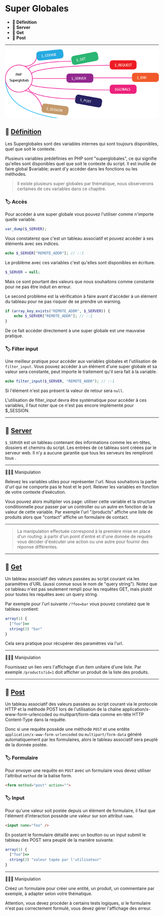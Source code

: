 # Super Globales

*  🔖 **Définition**
*  🔖 **Server**
*  🔖 **Get**
*  🔖 **Post**

___

![images](https://raw.githubusercontent.com/seeren-training/PHP/master/wiki/resources/superglobals.png)

## 📑 [Définition](https://www.php.net/manual/fr/language.variables.superglobals.php)

Les Superglobales sont des variables internes qui sont toujours disponibles, quel que soit le contexte.

Plusieurs variables prédéfinies en PHP sont "superglobales", ce qui signifie qu'elles sont disponibles quel que soit le contexte du script. Il est inutile de faire global $variable; avant d'y accéder dans les fonctions ou les méthodes.

> Il existe plusieurs super globales par thématique, nous observerons certaines de ces variables dans ce chapitre.

### 🏷️ **Accès**

Pour accéder à une super globale vous pouvez l'utiliser comme n'importe quelle variable.

```php
var_dump($_SERVER);
```

Vous constaterez que c'est un tableau associatif et pouvez accéder à ses éléments avec ses indices.

```php
echo $_SERVER["REMOTE_ADDR"]; // ::1
```

Le problème avec ces variables c'est qu'elles sont disponibles en écriture.

```php
$_SERVER = null;
```

Mais ce sont pourtant des valeurs que nous souhaitons comme constante pour ne pas être induit en erreur.

Le second problème est la vérification à faire avant d'accéder à un élément du tableau pour ne pas risquer de se prendre un warning.

```php
if (array_key_exists("REMOTE_ADDR", $_SERVER)) {
    echo $_SERVER["REMOTE_ADDR"]; // ::1
}
```

De ce fait accéder directement à une super globale est une mauvaise pratique.

### 🏷️ **Filter input**

Une meilleur pratique pour accéder aux variables globales et l'utilisation de `filter_input`. Vous pouvez accéder à un élément d'une super globale et sa valeur sera constante, peut importe le traitement qu'il sera fait à la variable.

```php
echo filter_input($_SERVER, "REMOTE_ADDR"); // ::1
```

Si l'élément n'est pas présent la valeur de retour sera `null`.

L'utilisation de filter_input devra être systématique pour accéder à ces variables, il faut noter que ce n'est pas encore implémenté pour $_SESSION.

___

## 📑 [Server](https://www.php.net/manual/fr/reserved.variables.server.php)

`$_SERVER` est un tableau contenant des informations comme les en-têtes, dossiers et chemins du script. Les entrées de ce tableau sont créées par le serveur web. Il n'y a aucune garantie que tous les serveurs les rempliront tous .

___

👨🏻‍💻 Manipulation

Relevez les variables utiles pour représenter l'url. Nous souhaitons la partie d'url qui ne comporte pas le host et le port. Relever les variables en fonction de votre contexte d’exécution.

Vous pouvez alors multiplier vos page: utiliser cette variable et la structure conditionnelle pour passer par un controller ou un autre en fonction de la valeur de cette variable. Par exemple l'url "/products" affiche une liste de produits alors que "contact" affiche un formulaire de contact.

___

> La manipulation effectuée correspond à la première mise en place d'un routing: à partir d'un point d'entré et d'une donnée de requête vous décider d'éxécuter une action ou une autre pour fournir des réponse différentes.

___

## 📑 [Get](https://www.php.net/manual/fr/reserved.variables.get.php)

Un tableau associatif des valeurs passées au script courant via les paramètres d'URL (aussi connue sous le nom de "query string"). Notez que ce tableau n'est pas seulement rempli pour les requêtes GET, mais plutôt pour toutes les requêtes avec un query string.

Par exemple pour l'url suivante `/?foo=bar` vous pouvez constatez que le tableau contient:

```js
array(1) {
  ["foo"]=>
  string(3) "bar"
}
```

Cela sera pratique pour récupérer des paramètres via l'url.

___

👨🏻‍💻 Manipulation

Fournissez un lien vers l'affichage d'un item unitaire d'une liste. Par exemple `/products?id=1` doit afficher un produit de la liste des produits.

___

## 📑 [Post](https://www.php.net/manual/fr/reserved.variables.post.php)

Un tableau associatif des valeurs passées au script courant via le protocole HTTP et la méthode POST lors de l'utilisation de la chaîne application/x-www-form-urlencoded ou multipart/form-data comme en-tête HTTP Content-Type dans la requête.

Donc si une requête possède une méthode `POST` et une entête ` application/x-www-form-urlencoded` ou `multipart/form-data` généré automatiquement par les formulaires, alors le tableau associatif sera peuplé de la donnée postée.

### 🏷️ **Formulaire**

Pour envoyer une requête en `POST` avec un formulaire vous devez utiliser l'attribut `method` de la balise form.

```html
<form method="post" action="">
```

### 🏷️ **Input**

Pour qu'une valeur soit postée depuis un élément de formulaire, il faut que l'élément d’interaction possède une valeur sur son attribut `name`.

```html
<input name="foo" />
```

En postant le formulaire détaillé avec un boutton ou un input submit le tableau des POST sera peuplé de la manière suivante.

```js
array(1) {
  ["foo"]=>
  string(3) "valeur tapée par l'utilisateur"
}
```

___

👨🏻‍💻 Manipulation

Créez un formulaire pour créer une entité, un produit, un commentaire par exemple, à adapter selon votre thématique.

Attention, vous devez procéder à certains tests logiques, si le formulaire n'est pas correctement formulé, vous devez gérer l'affichage des erreur.

